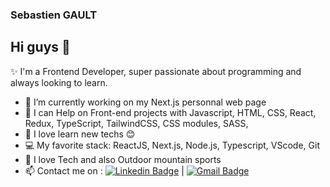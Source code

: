 ### Sebastien GAULT 

## Hi guys 👋
✨ I'm a Frontend Developer, super passionate about programming and always looking to learn.

- 🚀 I’m currently working on my Next.js personnal web page
- 👯 I can Help on Front-end projects with Javascript, HTML, CSS, React, Redux, TypeScript, TailwindCSS, CSS modules, SASS, 
- 💜 I love learn new techs 😊
- 💻 My favorite stack: ReactJS, Next.js, Node.js, Typescript, VScode, Git
- 💬 I love Tech and also Outdoor mountain sports
- 📫 Contact me on : [![Linkedin Badge](https://img.shields.io/badge/-Sebastien%20Gault-blue?style=flat-square&logo=Linkedin&logoColor=white&link=https://www.linkedin.com/in/gsebdev/)](https://www.linkedin.com/in/gsebdev/)  | [![Gmail Badge](https://img.shields.io/badge/-gault.sebastien@gmail.com-c14438?style=flat-square&logo=Gmail&logoColor=white&link=mailto:gault.sebastien@gmail.com)](mailto:gault.sebastien@gmail.com)

